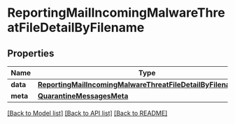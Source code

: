 # ReportingMailIncomingMalwareThreatFileDetailByFilename

## Properties
Name | Type | Description | Notes
------------ | ------------- | ------------- | -------------
**data** | [**ReportingMailIncomingMalwareThreatFileDetailByFilenameData**](ReportingMailIncomingMalwareThreatFileDetailByFilenameData.md) |  | [optional] 
**meta** | [**QuarantineMessagesMeta**](QuarantineMessagesMeta.md) |  | [optional] 

[[Back to Model list]](../README.md#documentation-for-models) [[Back to API list]](../README.md#documentation-for-api-endpoints) [[Back to README]](../README.md)

